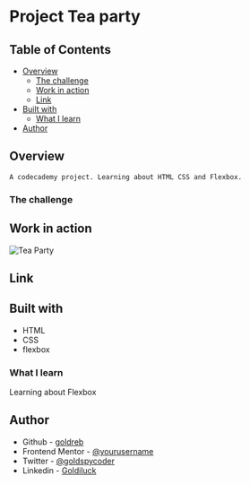 # Project Tea party

## Table of Contents

- [Overview](#overview)
  - [The challenge](#the-challenge)
  - [Work in action](#work-in-action)
  - [Link](#link)
- [Built with](#built-with)
  - [What I learn](#what-i-learn)
- [Author](#author)

## Overview

    A codecademy project. Learning about HTML CSS and Flexbox.

### The challenge

## Work in action

![Tea Party](images/Project-Tea-Party.gif)

## Link

## Built with

- HTML
- CSS
- flexbox

### What I learn

Learning about Flexbox

## Author

- Github - [goldreb](https://github.com/goldreb)
- Frontend Mentor - [@yourusername](https://www.frontendmentor.io/profile/goldreb)
- Twitter - [@goldspycoder](https://twitter.com/goldspycoder)
- Linkedin - [Goldiluck](https://www.linkedin.com/in/goldiluck-rebollido/)
